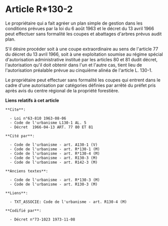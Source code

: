 # Article R*130-2

Le propriétaire qui a fait agréer un plan simple de gestion dans les conditions prévues par la loi du 6 août 1963 et le
décret du 13 avril 1966 peut effectuer sans formalité les coupes et abattages d'arbres prévus audit plan.

S'il désire procéder soit à une coupe extraordinaire au sens de l'article 77 du décret du 13 avril 1966, soit à une
exploitation soumise au régime spécial d'autorisation administrative institué par les articles 80 et 81 dudit décret,
l'autorisation qu'il doit obtenir dans l'un et l'autre cas, tient lieu de l'autorisation préalable prévue au cinquième alinéa
de l'article L. 130-1.

Le propriétaire peut effectuer sans formalité les coupes qui entrent dans le cadre d'une autorisation par catégories définies
par arrêté du préfet pris après avis du centre régional de la propriété forestière.

**Liens relatifs à cet article**

	**Cite**:

	  - Loi n°63-810 1963-08-06
	  - Code de l'urbanisme L130-1 AL. 5
	  - Décret  1966-04-13 ART. 77 80 ET 81

	**Cité par**:

	  - Code de l'urbanisme - art. A130-1 (V)
	  - Code de l'urbanisme - art. R*130-1 (M)
	  - Code de l'urbanisme - art. R*130-4 (M)
	  - Code de l'urbanisme - art. R130-3 (M)
	  - Code de l'urbanisme - art. R142-3 (M)

	**Anciens textes**:

	  - Code de l'urbanisme - art. R*130-3 (M)
	  - Code de l'urbanisme - art. R130-3 (M)

	**Liens**:

	  - TXT_ASSOCIE: Code de l'urbanisme - art. R130-4 (M)

	**Codifié par**:

	  - Décret n°73-1023 1973-11-08

